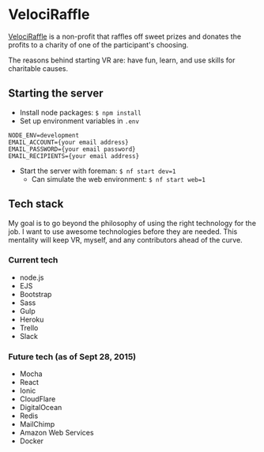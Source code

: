 # VelociRaffle

[VelociRaffle](http://www.velociraffle.com/) is a non-profit that raffles off sweet prizes and donates the profits to a charity of one of the participant's choosing.

The reasons behind starting VR are: have fun, learn, and use skills for charitable causes.

## Starting the server

* Install node packages: `$ npm install`
* Set up environment variables in `.env`

```
NODE_ENV=development
EMAIL_ACCOUNT={your email address}
EMAIL_PASSWORD={your email password}
EMAIL_RECIPIENTS={your email address}
```

* Start the server with foreman: `$ nf start dev=1`
	* Can simulate the web environment: `$ nf start web=1`

## Tech stack

My goal is to go beyond the philosophy of using the right technology for the job. I want to use awesome technologies before they are needed. This mentality will keep VR, myself, and any contributors ahead of the curve.

### Current tech

* node.js
* EJS
* Bootstrap
* Sass
* Gulp
* Heroku
* Trello
* Slack

### Future tech (as of Sept 28, 2015)

* Mocha
* React
* Ionic
* CloudFlare
* DigitalOcean
* Redis
* MailChimp
* Amazon Web Services
* Docker
